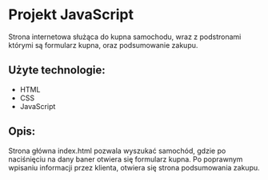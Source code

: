 # Projekt JavaScript 
Strona internetowa służąca do kupna samochodu, wraz z podstronami którymi są formularz kupna, oraz podsumowanie zakupu.
## Użyte technologie:
* HTML
* CSS
* JavaScript
## Opis:
Strona główna index.html pozwala wyszukać samochód, gdzie po naciśnięciu na dany baner otwiera się formularz kupna. Po poprawnym wpisaniu informacji przez klienta,
otwiera się strona podsumowania zakupu.
